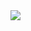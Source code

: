 <!DOCTYPE html>
<html lang="fr">
<head>
    <meta charset="UTF-8">
    <meta name="viewport" content="width=device,initial-scale=1.0*">
    <link rel="stylesheet" href="">
    <title>Document</title>
</head>
<body>
<img src="C:\Users\hayou\Downloads\Rachid HAYOUN.png">
</body>
</html>
